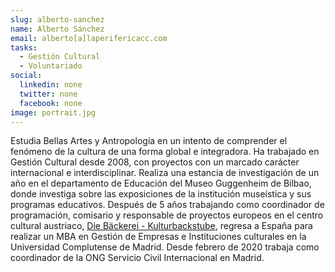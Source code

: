 ```yaml
---
slug: alberto-sanchez
name: Alberto Sánchez
email: alberto[a]laperifericacc.com
tasks:
  - Gestión Cultural
  - Voluntariado
social:
  linkedin: none
  twitter: none
  facebook: none
image: portrait.jpg
---
```


Estudia Bellas Artes y Antropología en un intento de comprender el fenómeno de
la cultura de una forma global e integradora. Ha trabajado en Gestión Cultural
desde 2008, con proyectos con un marcado carácter internacional e
interdisciplinar. Realiza una estancia de investigación de un año en el
departamento de Educación del Museo Guggenheim de Bilbao, donde investiga sobre
las exposiciones de la institución museística y sus programas educativos.
Después de 5 años trabajando como coordinador de programación, comisario y
responsable de proyectos europeos en el centro cultural austriaco, [Die
Bäckerei \- Kulturbackstube](http://www.diebaeckerei.at/), regresa a España
para realizar un MBA en Gestión de Empresas e Instituciones culturales en la
Universidad Complutense de Madrid. Desde febrero de 2020 trabaja como
coordinador de la ONG Servicio Civil Internacional en Madrid.
